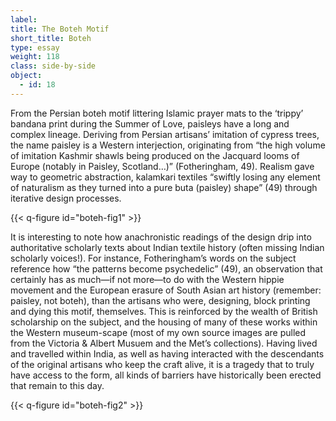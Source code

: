 ```yaml
---
label:
title: The Boteh Motif
short_title: Boteh
type: essay
weight: 118
class: side-by-side
object:
  - id: 18
---
```


From the Persian boteh motif littering Islamic prayer mats to the ‘trippy’ bandana print during the Summer of Love, paisleys have a long and complex lineage. Deriving from Persian artisans’ imitation of cypress trees, the name paisley is a Western interjection, originating from “the high volume of imitation Kashmir shawls being produced on the Jacquard looms of Europe (notably in Paisley, Scotland…)” (Fotheringham, 49). Realism gave way to geometric abstraction, kalamkari textiles “swiftly losing any element of naturalism as they turned into a pure buta (paisley) shape” (49) through iterative design processes.

{{< q-figure id="boteh-fig1" >}}

It is interesting to note how anachronistic readings of the design drip into authoritative scholarly texts about Indian textile history (often missing Indian scholarly voices!). For instance, Fotheringham’s words on the subject reference how “the patterns become psychedelic” (49), an observation that certainly has as much—if not more—to do with the Western hippie movement and the European erasure of South Asian art history (remember: paisley, not boteh), than the artisans who were, designing, block printing and dying this motif, themselves. This is reinforced by the wealth of British scholarship on the subject, and the housing of many of these works within the Western museum-scape (most of my own source images are pulled from the Victoria & Albert Musuem and the Met’s collections). Having lived and travelled within India, as well as having interacted with the descendants of the original artisans who keep the craft alive, it is a tragedy that to truly have access to the form, all kinds of barriers have historically been erected that remain to this day.

{{< q-figure id="boteh-fig2" >}}
